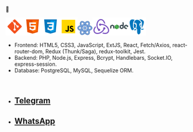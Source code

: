 👋

![](icons8-git-48.png)![](icons8-html-5-48.png)![](icons8-css3-48.png)![](icons8-javascript-48.png)![](icons8-реакция-40.png)![](icons8-redux-48.png)![](icons8-nodejs-48.png)![](icons8-postgresql-48.png)
+ Frontend: HTML5, CSS3, JavaScript, ExtJS, React, Fetch/Axios, react-router-dom, Redux
(Thunk/Saga), redux-toolkit, Jest.
+ Backend: PHP, Node.js, Express, Bcrypt, Handlebars, Socket.IO, express-session.
+ Database: PostgreSQL, MySQL, Sequelize ORM.
<p>&nbsp;</p>

+ ## [Telegram](https://t.me/elizabeth_korneva)
+ ## [WhatsApp](https://wa.me/89807416305)
